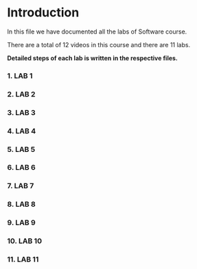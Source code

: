 # Introduction
In this file we have documented all the labs of Software course.

There are a total of 12 videos in this course and there are 11 labs.

**Detailed steps of each lab is written in the respective files.**

### 1. LAB 1

### 2. LAB 2

### 3. LAB 3

### 4. LAB 4

### 5. LAB 5

### 6. LAB 6

### 7. LAB 7

### 8. LAB 8

### 9. LAB 9

### 10. LAB 10

### 11. LAB 11
